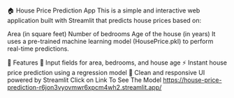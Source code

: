 🏠 House Price Prediction App
This is a simple and interactive web application built with Streamlit that predicts house prices based on:

Area (in square feet)
Number of bedrooms
Age of the house (in years)
It uses a pre-trained machine learning model (HousePrice.pkl) to perform real-time predictions.

🚀 Features
🔢 Input fields for area, bedrooms, and house age
⚡ Instant house price prediction using a regression model
🎨 Clean and responsive UI powered by Streamlit
Click on Link To See The Model
https://house-price-prediction-r6jon3vyovmwr6xpcm4wh2.streamlit.app/
